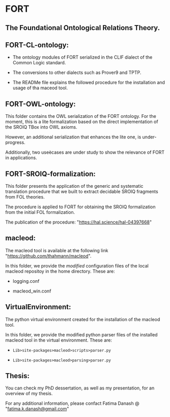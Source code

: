 # FORT
The Foundational Ontological Relations Theory.
------------------------------------------------


## FORT-CL-ontology: 

* The ontology modules of FORT serialized in the CLIF dialect of the Common Logic standard. 
    
* The conversions to other dialects such as Prover9 and TPTP.
    
* The READMe file explains the followed procedure for the installation and usage of tha maceod tool.
    
## FORT-OWL-ontology: 

This folder contains the OWL serialization of the FORT ontology. For the moment, this is a lite formalization based on the direct implementation of the SROIQ TBox into OWL axioms.

However, an additional serialization that enhances the lite one, is under-progress.

Additionally, two useècases are under study to show the relevance of FORT in applications.


## FORT-SROIQ-formalization: 
This folder presents the application of the generic and systematic translation procedure that we built to extract decidable SROIQ fragments from FOL theories. 

The procedure is applied to FORT for obtaining the SROIQ formalization from the initial FOL formalization.

The publication of the procedure: "https://hal.science/hal-04397668"


## macleod: 

The macleod tool is available at the following link "https://github.com/thahmann/macleod". 
    
In this folder, we provide the *modified* configuration files of the local macleod repositoy in the home directory. These are:
    
* logging.conf
    
* macleod_win.conf
    
    
## VirtualEnvironment: 

The python virtual environment created for the installation of the macleod tool. 
    
In this folder, we provide the modified python parser files of the installed macleod tool in the virtual environment. These are:
    
* `Lib>site-packages>macleod>scripts>parser.py`
    
* `Lib>site-packages>macleod>parsing>parser.py`
    

## Thesis: 

You can check my PhD dessertation, as well as my presentation, for an overview of my thesis.


For any additional information, please confact Fatima Danash @ "fatima.k.danash@gmail.com"

